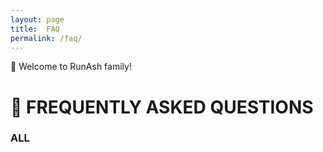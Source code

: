 ```yaml
--- 
layout: page 
title:  FAQ 
permalink: /faq/ 
--- 
```

👏 Welcome to RunAsh family!
# 📰 FREQUENTLY ASKED QUESTIONS 
### ALL 
